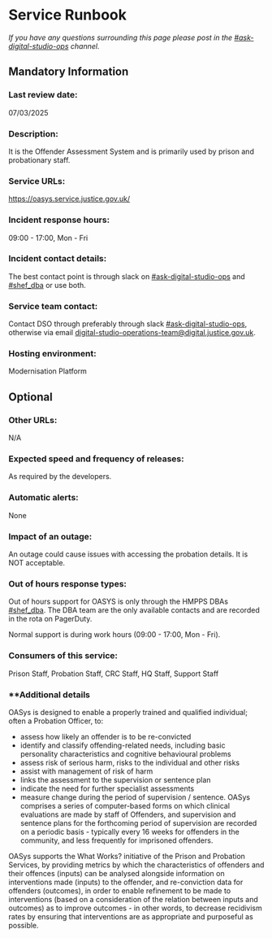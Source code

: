 # Service Runbook

<!-- This is a template that should be populated by the development team when moving to the modernisation platform, but also reviewed and kept up to date.
To ensure that people looking at your runbook can get the information they need quickly, your runbook should be short but clear. Throughout, only use acronyms if you’re confident that someone who has just been woken up at 3am would understand them. -->

_If you have any questions surrounding this page please post in the [#ask-digital-studio-ops](https://moj.enterprise.slack.com/archives/C6D94J81E) channel._

## Mandatory Information

### **Last review date:**

07/03/2025

### **Description:**

It is the Offender Assessment System and is primarily used by prison and probationary staff.

### **Service URLs:**

https://oasys.service.justice.gov.uk/

### **Incident response hours:**

09:00 - 17:00, Mon - Fri

### **Incident contact details:**

The best contact point is through slack on [#ask-digital-studio-ops](https://moj.enterprise.slack.com/archives/C6D94J81E) and [#shef_dba](https://moj.enterprise.slack.com/archives/C8NJZFNPN) or use both.

### **Service team contact:**
Contact DSO through preferably through slack [#ask-digital-studio-ops](https://moj.enterprise.slack.com/archives/C6D94J81E), otherwise via email digital-studio-operations-team@digital.justice.gov.uk.

### **Hosting environment:**

Modernisation Platform

## Optional

### **Other URLs:**

N/A

### **Expected speed and frequency of releases:**

As required by the developers.

### **Automatic alerts:**

None

### **Impact of an outage:**

An outage could cause issues with accessing the probation details. It is NOT acceptable. 

### **Out of hours response types:**

Out of hours support for OASYS is only through the HMPPS DBAs [#shef_dba](https://moj.enterprise.slack.com/archives/C8NJZFNPN).
The DBA team are the only available contacts and are recorded in the rota on PagerDuty. 

Normal support is during work hours (09:00 - 17:00, Mon - Fri).

### **Consumers of this service:**

Prison Staff, Probation Staff, CRC Staff, HQ Staff, Support Staff

### **Additional details

OASys is designed to enable a properly trained and qualified individual; often a Probation Officer, to:

- assess how likely an offender is to be re-convicted
- identify and classify offending-related needs, including basic personality characteristics and cognitive behavioural problems
- assess risk of serious harm, risks to the individual and other risks
- assist with management of risk of harm
- links the assessment to the supervision or sentence plan
- indicate the need for further specialist assessments
- measure change during the period of supervision / sentence.
OASys comprises a series of computer-based forms on which clinical evaluations are made by staff of Offenders, and supervision and sentence plans for the forthcoming period of supervision are recorded on a periodic basis - typically every 16 weeks for offenders in the community, and less frequently for imprisoned offenders.

OASys supports the What Works? initiative of the Prison and Probation Services, by providing metrics by which the characteristics of offenders and their offences (inputs) can be analysed alongside information on interventions made (inputs) to the offender, and re-conviction data for offenders (outcomes), in order to enable 
refinement to be made to interventions (based on a consideration of the relation between inputs and outcomes) as to improve outcomes - in other words, to decrease recidivism rates by ensuring that interventions are as appropriate and purposeful as possible.
